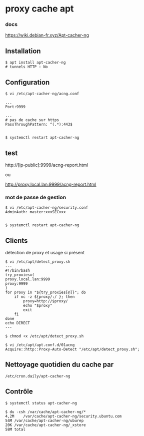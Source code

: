 # proxy cache apt

### docs

https://wiki.debian-fr.xyz/Apt-cacher-ng

## Installation

```
$ apt install apt-cacher-ng 
# tunnels HTTP : No

```

## Configuration

```
$ vi /etc/apt-cacher-ng/acng.conf

...
Port:9999

...
# pas de cache sur https
PassThroughPattern: ^(.*):443$


$ systemctl restart apt-cacher-ng
```

## test

http://[ip-public]:9999/acng-report.html

ou

http://proxy.local.lan:9999/acng-report.html

### mot de passe de gestion

```
$ vi /etc/apt-cacher-ng/security.conf
AdminAuth: master:xxxSECxxx


$ systemctl restart apt-cacher-ng
```

## Clients

détection de proxy et usage si présent

```
$ vi /etc/apt/detect_proxy.sh
---
#!/bin/bash
try_proxies=(
proxy.local.lan:9999
proxy:9999
)
for proxy in "${try_proxies[@]}"; do
    if nc -z ${proxy/:/ }; then
        proxy=http://$proxy/
        echo "$proxy"
        exit
    fi
done
echo DIRECT
---

$ chmod +x /etc/apt/detect_proxy.sh

$ vi /etc/apt/apt.conf.d/01acng
Acquire::http::Proxy-Auto-Detect "/etc/apt/detect_proxy.sh";

```

## Nettoyage quotidien du cache par

`/etc/cron.daily/apt-cacher-ng`

## Contrôle

```
$ systemctl status apt-cacher-ng

$ du -csh /var/cache/apt-cacher-ng/*
4,2M	/var/cache/apt-cacher-ng/security.ubuntu.com
54M	/var/cache/apt-cacher-ng/uburep
20K	/var/cache/apt-cacher-ng/_xstore
58M	total
```
